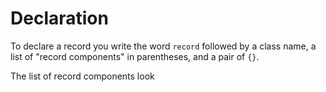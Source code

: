 # Declaration

To declare a record you write the word `record` followed by a
class name, a list of "record components" in parentheses, and a pair of `{}`.

The list of record components look